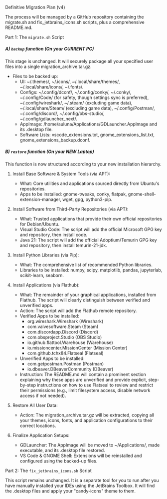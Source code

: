  Definitive Migration Plan (v4)

  The process will be managed by a GitHub repository containing the migrate.sh and fix_jetbrains_icons.sh scripts, plus a comprehensive README.md.

  Part 1: The `migrate.sh` Script

  ##### A) `backup` function (On your CURRENT PC)

  This stage is unchanged. It will securely package all your specified user files into a single migration_archive.tar.gz.

   * Files to be backed up:
       * UI: ~/.themes/, ~/.icons/, ~/.local/share/themes/, ~/.local/share/icons/, ~/.fonts/.
       * Configs: ~/.config/dconf/, ~/.config/conky/, ~/.conky/, ~/.config/Code/ (for safety, though settings sync is preferred), ~/.config/wireshark/, ~/.steam/ (excluding
         game data), ~/.local/share/Steam/ (excluding game data), ~/.config/Postman/, ~/.config/discord/, ~/.config/obs-studio/, ~/.config/gdlauncher_next/.
       * AppImage: /home/auluna/Applications/GDLauncher.AppImage and its .desktop file.
       * Software Lists: vscode_extensions.txt, gnome_extensions_list.txt, gnome_extensions_backup.dconf.

  ##### B) `restore` function (On your NEW Laptop)

  This function is now structured according to your new installation hierarchy.

   1. Install Base Software & System Tools (via APT):
       * What: Core utilities and applications sourced directly from Ubuntu's repositories.
       * Apps to be installed: gnome-tweaks, conky, flatpak, gnome-shell-extension-manager, wget, gpg, python3-pip.

   2. Install Software from Third-Party Repositories (via APT):
       * What: Trusted applications that provide their own official repositories for Debian/Ubuntu.
       * Visual Studio Code: The script will add the official Microsoft GPG key and repository, then install code.
       * Java 21: The script will add the official Adoptium/Temurin GPG key and repository, then install temurin-21-jdk.

   3. Install Python Libraries (via Pip):
       * What: The comprehensive list of recommended Python libraries.
       * Libraries to be installed: numpy, scipy, matplotlib, pandas, jupyterlab, scikit-learn, seaborn.

   4. Install Applications (via Flathub):
       * What: The remainder of your graphical applications, installed from Flathub. The script will clearly distinguish between verified and unverified apps.
       * Action: The script will add the Flathub remote repository.
       * Verified Apps to be installed:
           * org.wireshark.Wireshark (Wireshark)
           * com.valvesoftware.Steam (Steam)
           * com.discordapp.Discord (Discord)
           * com.obsproject.Studio (OBS Studio)
           * io.github.flattool.Warehouse (Warehouse)
           * io.missioncenter.MissionCenter (Mission Center)
           * com.github.tchx84.Flatseal (Flatseal)
       * Unverified Apps to be installed:
           * com.getpostman.Postman (Postman)
           * io.dbeaver.DBeaverCommunity (DBeaver)
       * Instruction: The README.md will contain a prominent section explaining why these apps are unverified and provide explicit, step-by-step instructions on how to use
         Flatseal to review and restrict their permissions (e.g., limit filesystem access, disable network access if not needed).

   5. Restore All User Data:
       * Action: The migration_archive.tar.gz will be extracted, copying all your themes, icons, fonts, and application configurations to their correct locations.

   6. Finalize Application Setups:
       * GDLauncher: The AppImage will be moved to ~/Applications/, made executable, and its .desktop file restored.
       * VS Code & GNOME Shell: Extensions will be reinstalled and configured using the backed-up files.

  Part 2: The `fix_jetbrains_icons.sh` Script

  This script remains unchanged. It is a separate tool for you to run after you have manually installed your IDEs using the JetBrains Toolbox. It will find the .desktop files
  and apply your "candy-icons" theme to them.
